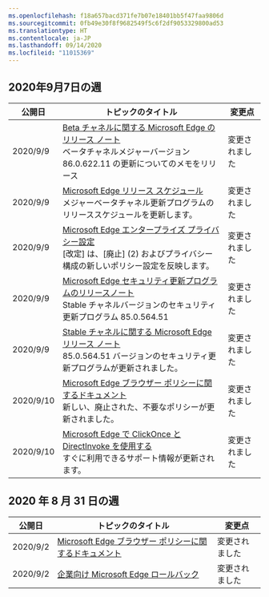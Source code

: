 ```yaml
---
ms.openlocfilehash: f18a657bacd371fe7b07e18401bb5f47faa9806d
ms.sourcegitcommit: 0fb49e30f8f9682549f5c6f2df9053329800ad53
ms.translationtype: HT
ms.contentlocale: ja-JP
ms.lasthandoff: 09/14/2020
ms.locfileid: "11015369"
---
```

<!-- This file is generated automatically each week. Changes made to this file will be overwritten.-->




## 2020年9月7日の週


| 公開日 |トピックのタイトル | 変更点 |
|------|------------|--------|
| 2020/9/9 | [Beta チャネルに関する Microsoft Edge のリリース ノート](/DeployEdge/microsoft-edge-relnote-beta-channel)<br>ベータチャネルメジャーバージョン86.0.622.11 の更新についてのメモをリリース | 変更されました |
| 2020/9/9 | [Microsoft Edge リリース スケジュール](/DeployEdge/microsoft-edge-release-schedule)<br>メジャーベータチャネル更新プログラムのリリーススケジュールを更新します。 | 変更されました |
| 2020/9/9 | [Microsoft Edge エンタープライズ プライバシー設定](/DeployEdge/microsoft-edge-enterprise-privacy-settings)<br>[改定] は、[廃止] (2) およびプライバシー構成の新しいポリシー設定を反映します。 | 変更されました |
| 2020/9/9 | [Microsoft Edge セキュリティ更新プログラムのリリースノート](/DeployEdge/microsoft-edge-relnotes-security)<br>Stable チャネルバージョンのセキュリティ更新プログラム 85.0.564.51 | 変更されました |
| 2020/9/9 | [Stable チャネルに関する Microsoft Edge リリース ノート](/DeployEdge/microsoft-edge-relnote-stable-channel)<br>85.0.564.51 バージョンのセキュリティ更新プログラムが更新されました。 | 変更されました |
| 2020/9/10 | [Microsoft Edge ブラウザー ポリシーに関するドキュメント](/DeployEdge/microsoft-edge-policies)<br>新しい、廃止された、不要なポリシーが更新されました。 | 変更されました |
| 2020/9/10 | [Microsoft Edge で ClickOnce と DirectInvoke を使用する](/DeployEdge/edge-learn-more-co-di)<br>すぐに利用できるサポート情報が更新されます。 | 変更されました |


## 2020 年 8 月 31 日の週


| 公開日 |トピックのタイトル | 変更点 |
|------|------------|--------|
| 2020/9/2 | [Microsoft Edge ブラウザー ポリシーに関するドキュメント](/DeployEdge/microsoft-edge-policies) | 変更されました |
| 2020/9/2 | [企業向け Microsoft Edge ロールバック](/DeployEdge/edge-learnmore-rollback) | 変更されました |